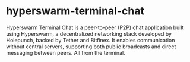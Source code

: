 # hyperswarm-terminal-chat
Hyperswarm Terminal Chat is a peer-to-peer (P2P) chat application built using Hyperswarm, a decentralized networking stack developed by Holepunch, backed by Tether and Bitfinex. It enables communication without central servers, supporting both public broadcasts and direct messaging between peers. All from the terminal. 
